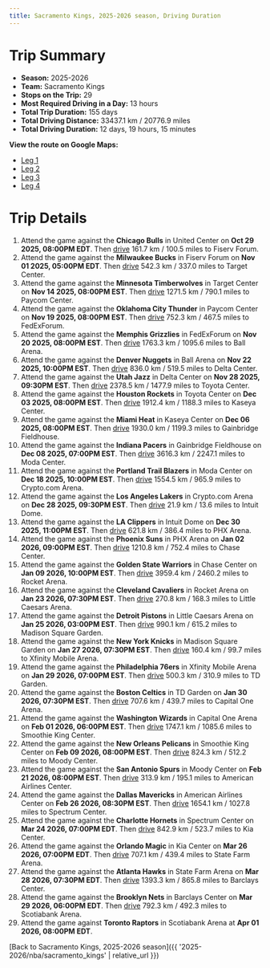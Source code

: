 ```yaml
---
title: Sacramento Kings, 2025-2026 season, Driving Duration
---
```


# Trip Summary
- **Season:** 2025-2026
- **Team:** Sacramento Kings
- **Stops on the Trip:** 29
- **Most Required Driving in a Day:** 13 hours
- **Total Trip Duration:** 155 days
- **Total Driving Distance:** 33437.1 km / 20776.9 miles
- **Total Driving Duration:** 12 days, 19 hours, 15 minutes

**View the route on Google Maps:**
- [Leg 1](https://www.google.com/maps/dir/United+Center+Chicago+IL/Fiserv+Forum+Milwaukee+WI/Target+Center+Minneapolis+MN/Paycom+Center+Oklahoma+City+OK/FedExForum+Memphis+TN/Ball+Arena+Denver+CO/Delta+Center+Salt+Lake+City+UT/Toyota+Center+Houston+TX/Kaseya+Center+Miami+FL/Gainbridge+Fieldhouse+Indianapolis+IN)
- [Leg 2](https://www.google.com/maps/dir/Gainbridge+Fieldhouse+Indianapolis+IN/Moda+Center+Portland+OR/Crypto.com+Arena+Los+Angeles+CA/Intuit+Dome+Inglewood+CA/PHX+Arena+Phoenix+AZ/Chase+Center+San+Francisco+CA/Rocket+Arena+Cleveland+OH/Little+Caesars+Arena+Detroit+MI/Madison+Square+Garden+New+York+NY/Xfinity+Mobile+Arena+Philadelphia+PA)
- [Leg 3](https://www.google.com/maps/dir/Xfinity+Mobile+Arena+Philadelphia+PA/TD+Garden+Boston+MA/Capital+One+Arena+Washington+DC/Smoothie+King+Center+New+Orleans+LA/Moody+Center+Austin+TX/American+Airlines+Center+Dallas+TX/Spectrum+Center+Charlotte+NC/Kia+Center+Orlando+FL/State+Farm+Arena+Atlanta+GA/Barclays+Center+Brooklyn+NY)
- [Leg 4](https://www.google.com/maps/dir/Barclays+Center+Brooklyn+NY/Scotiabank+Arena+Toronto+ON)

# Trip Details
1. Attend the game against the **Chicago Bulls** in United Center on **Oct 29 2025, 08:00PM EDT**. Then [drive](https://www.google.com/maps/dir/United+Center+Chicago+IL/Fiserv+Forum+Milwaukee+WI) 161.7 km / 100.5 miles to Fiserv Forum.
2. Attend the game against the **Milwaukee Bucks** in Fiserv Forum on **Nov 01 2025, 05:00PM EDT**. Then [drive](https://www.google.com/maps/dir/Fiserv+Forum+Milwaukee+WI/Target+Center+Minneapolis+MN) 542.3 km / 337.0 miles to Target Center.
3. Attend the game against the **Minnesota Timberwolves** in Target Center on **Nov 14 2025, 08:00PM EST**. Then [drive](https://www.google.com/maps/dir/Target+Center+Minneapolis+MN/Paycom+Center+Oklahoma+City+OK) 1271.5 km / 790.1 miles to Paycom Center.
4. Attend the game against the **Oklahoma City Thunder** in Paycom Center on **Nov 19 2025, 08:00PM EST**. Then [drive](https://www.google.com/maps/dir/Paycom+Center+Oklahoma+City+OK/FedExForum+Memphis+TN) 752.3 km / 467.5 miles to FedExForum.
5. Attend the game against the **Memphis Grizzlies** in FedExForum on **Nov 20 2025, 08:00PM EST**. Then [drive](https://www.google.com/maps/dir/FedExForum+Memphis+TN/Ball+Arena+Denver+CO) 1763.3 km / 1095.6 miles to Ball Arena.
6. Attend the game against the **Denver Nuggets** in Ball Arena on **Nov 22 2025, 10:00PM EST**. Then [drive](https://www.google.com/maps/dir/Ball+Arena+Denver+CO/Delta+Center+Salt+Lake+City+UT) 836.0 km / 519.5 miles to Delta Center.
7. Attend the game against the **Utah Jazz** in Delta Center on **Nov 28 2025, 09:30PM EST**. Then [drive](https://www.google.com/maps/dir/Delta+Center+Salt+Lake+City+UT/Toyota+Center+Houston+TX) 2378.5 km / 1477.9 miles to Toyota Center.
8. Attend the game against the **Houston Rockets** in Toyota Center on **Dec 03 2025, 08:00PM EST**. Then [drive](https://www.google.com/maps/dir/Toyota+Center+Houston+TX/Kaseya+Center+Miami+FL) 1912.4 km / 1188.3 miles to Kaseya Center.
9. Attend the game against the **Miami Heat** in Kaseya Center on **Dec 06 2025, 08:00PM EST**. Then [drive](https://www.google.com/maps/dir/Kaseya+Center+Miami+FL/Gainbridge+Fieldhouse+Indianapolis+IN) 1930.0 km / 1199.3 miles to Gainbridge Fieldhouse.
10. Attend the game against the **Indiana Pacers** in Gainbridge Fieldhouse on **Dec 08 2025, 07:00PM EST**. Then [drive](https://www.google.com/maps/dir/Gainbridge+Fieldhouse+Indianapolis+IN/Moda+Center+Portland+OR) 3616.3 km / 2247.1 miles to Moda Center.
11. Attend the game against the **Portland Trail Blazers** in Moda Center on **Dec 18 2025, 10:00PM EST**. Then [drive](https://www.google.com/maps/dir/Moda+Center+Portland+OR/Crypto.com+Arena+Los+Angeles+CA) 1554.5 km / 965.9 miles to Crypto.com Arena.
12. Attend the game against the **Los Angeles Lakers** in Crypto.com Arena on **Dec 28 2025, 09:30PM EST**. Then [drive](https://www.google.com/maps/dir/Crypto.com+Arena+Los+Angeles+CA/Intuit+Dome+Inglewood+CA) 21.9 km / 13.6 miles to Intuit Dome.
13. Attend the game against the **LA Clippers** in Intuit Dome on **Dec 30 2025, 11:00PM EST**. Then [drive](https://www.google.com/maps/dir/Intuit+Dome+Inglewood+CA/PHX+Arena+Phoenix+AZ) 621.8 km / 386.4 miles to PHX Arena.
14. Attend the game against the **Phoenix Suns** in PHX Arena on **Jan 02 2026, 09:00PM EST**. Then [drive](https://www.google.com/maps/dir/PHX+Arena+Phoenix+AZ/Chase+Center+San+Francisco+CA) 1210.8 km / 752.4 miles to Chase Center.
15. Attend the game against the **Golden State Warriors** in Chase Center on **Jan 09 2026, 10:00PM EST**. Then [drive](https://www.google.com/maps/dir/Chase+Center+San+Francisco+CA/Rocket+Arena+Cleveland+OH) 3959.4 km / 2460.2 miles to Rocket Arena.
16. Attend the game against the **Cleveland Cavaliers** in Rocket Arena on **Jan 23 2026, 07:30PM EST**. Then [drive](https://www.google.com/maps/dir/Rocket+Arena+Cleveland+OH/Little+Caesars+Arena+Detroit+MI) 270.8 km / 168.3 miles to Little Caesars Arena.
17. Attend the game against the **Detroit Pistons** in Little Caesars Arena on **Jan 25 2026, 03:00PM EST**. Then [drive](https://www.google.com/maps/dir/Little+Caesars+Arena+Detroit+MI/Madison+Square+Garden+New+York+NY) 990.1 km / 615.2 miles to Madison Square Garden.
18. Attend the game against the **New York Knicks** in Madison Square Garden on **Jan 27 2026, 07:30PM EST**. Then [drive](https://www.google.com/maps/dir/Madison+Square+Garden+New+York+NY/Xfinity+Mobile+Arena+Philadelphia+PA) 160.4 km / 99.7 miles to Xfinity Mobile Arena.
19. Attend the game against the **Philadelphia 76ers** in Xfinity Mobile Arena on **Jan 29 2026, 07:00PM EST**. Then [drive](https://www.google.com/maps/dir/Xfinity+Mobile+Arena+Philadelphia+PA/TD+Garden+Boston+MA) 500.3 km / 310.9 miles to TD Garden.
20. Attend the game against the **Boston Celtics** in TD Garden on **Jan 30 2026, 07:30PM EST**. Then [drive](https://www.google.com/maps/dir/TD+Garden+Boston+MA/Capital+One+Arena+Washington+DC) 707.6 km / 439.7 miles to Capital One Arena.
21. Attend the game against the **Washington Wizards** in Capital One Arena on **Feb 01 2026, 06:00PM EST**. Then [drive](https://www.google.com/maps/dir/Capital+One+Arena+Washington+DC/Smoothie+King+Center+New+Orleans+LA) 1747.1 km / 1085.6 miles to Smoothie King Center.
22. Attend the game against the **New Orleans Pelicans** in Smoothie King Center on **Feb 09 2026, 08:00PM EST**. Then [drive](https://www.google.com/maps/dir/Smoothie+King+Center+New+Orleans+LA/Moody+Center+Austin+TX) 824.3 km / 512.2 miles to Moody Center.
23. Attend the game against the **San Antonio Spurs** in Moody Center on **Feb 21 2026, 08:00PM EST**. Then [drive](https://www.google.com/maps/dir/Moody+Center+Austin+TX/American+Airlines+Center+Dallas+TX) 313.9 km / 195.1 miles to American Airlines Center.
24. Attend the game against the **Dallas Mavericks** in American Airlines Center on **Feb 26 2026, 08:30PM EST**. Then [drive](https://www.google.com/maps/dir/American+Airlines+Center+Dallas+TX/Spectrum+Center+Charlotte+NC) 1654.1 km / 1027.8 miles to Spectrum Center.
25. Attend the game against the **Charlotte Hornets** in Spectrum Center on **Mar 24 2026, 07:00PM EDT**. Then [drive](https://www.google.com/maps/dir/Spectrum+Center+Charlotte+NC/Kia+Center+Orlando+FL) 842.9 km / 523.7 miles to Kia Center.
26. Attend the game against the **Orlando Magic** in Kia Center on **Mar 26 2026, 07:00PM EDT**. Then [drive](https://www.google.com/maps/dir/Kia+Center+Orlando+FL/State+Farm+Arena+Atlanta+GA) 707.1 km / 439.4 miles to State Farm Arena.
27. Attend the game against the **Atlanta Hawks** in State Farm Arena on **Mar 28 2026, 07:30PM EDT**. Then [drive](https://www.google.com/maps/dir/State+Farm+Arena+Atlanta+GA/Barclays+Center+Brooklyn+NY) 1393.3 km / 865.8 miles to Barclays Center.
28. Attend the game against the **Brooklyn Nets** in Barclays Center on **Mar 29 2026, 06:00PM EDT**. Then [drive](https://www.google.com/maps/dir/Barclays+Center+Brooklyn+NY/Scotiabank+Arena+Toronto+ON) 792.3 km / 492.3 miles to Scotiabank Arena.
29. Attend the game against **Toronto Raptors** in Scotiabank Arena at **Apr 01 2026, 08:00PM EDT**.

[Back to Sacramento Kings, 2025-2026 season]({{ '2025-2026/nba/sacramento_kings' | relative_url }})
